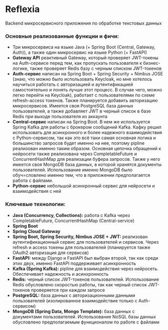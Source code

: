 # Reflexia
Backend микросервисного приложения по обработке текстовых данных

### Основные реализованные функции и фичи:
- Три микросервиса на языке Java (+ Spring Boot (Central, Gateway, Auth)), а также один микросервис на языке Python (+ FastAPI)
- **Gateway API** реактивный Gateway, который проверяет JWT-токены на Auth-сервисе перед тем, как пропускать пользователя к бизнес-логике, также проверяет Redis базу с черным списком JWT-токенов
- **Auth-сервис** написан на Spring Boot + Spring Security + Nimbus JOSE (знаю, что можно было использовать Keycloak, но мне хотелось научиться работать с авторизацией и аутентификацией самостоятельно и понять лучше этот процесс. В случае чего, можно легко перейти на Keycloak), работает с пользователями по схеме refresh-access токенов. Также планируется добавить авторизацию микросервисов. Имеется своя PostgreSQL база данных пользователей, а также добавляет JWT в черный список в базе Redis при выходе пользователя из аккаунта
- **Central-сервис** написан на Spring Boot. В нем же используется Spring Kafka для работы с брокером сообщений Kafka. Кафку решил использовать для асинхронного и более надежного взаимодействия с Python-сервисом, так как это всё таки самая основная логика и большинство запросов будет именно на нее, поэтому pipline реализован именно таким образом. Основная цепочка обращений к нейросети также реализована через CompletableFuture и ConcurrentHashMap для реализации буфера запросов. Также у него имеется своя MongoDB база данных, в которой хранятся документы пользователей. Использование именно MongoDB было обуч=словлено именно тем, что в приложении предполагается работа с файлами.
- **Python-сервис** небольшой асинхронный сервис для нейросети и взаимодействия с ней

### Ключевые технологии:
  - **Java (Concurrency, Collections):** работа с Kafka через CompletableFuture, ConcurrentHashMap (Central-service)
  - **Spring Boot**
  - **Spring Cloud Gateway**
  - **Spring Boot, Spring Security, Nimbus JOSE + JWT:** реализован аутентификационный сервис для пользователей и сервисов. Через refresh и access токены для пользователей (планируется также OAuth2 авторизация для сервисов)
  - **FastAPI:** между Django и FastAPI был выбран второй, так как среди этих двух, именно FastAPI поддерживает асинхронность
  - **Kafka (Spring Kafka):** pipline для взаимодействия через нейросеть. Обеспечивает надежность и асинхронность
  - **Redis:** черный список JWT-токенов пользователей. Использование Redis обусловлено скоростью работы, так как черный список JWT-токенов проверяется при каждом запросе
  - **PostgreSQL:** база данных с авторизационными данными пользователей (изолированное взаимодействие только с Auth-сервисом)
  - **MongoDB (Spring Data, Mongo Template):** база данных с документами пользователей. Использование NoSQL базы данных обусловлено предполагаемым функционалом по работе с файлами
